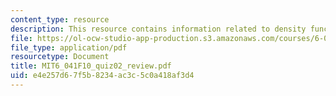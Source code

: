 ```yaml
---
content_type: resource
description: This resource contains information related to density functions.
file: https://ol-ocw-studio-app-production.s3.amazonaws.com/courses/6-041-probabilistic-systems-analysis-and-applied-probability-fall-2010/e4e257d67f5b8234ac3c5c0a418af3d4_MIT6_041F10_quiz02_review.pdf
file_type: application/pdf
resourcetype: Document
title: MIT6_041F10_quiz02_review.pdf
uid: e4e257d6-7f5b-8234-ac3c-5c0a418af3d4
---
```

